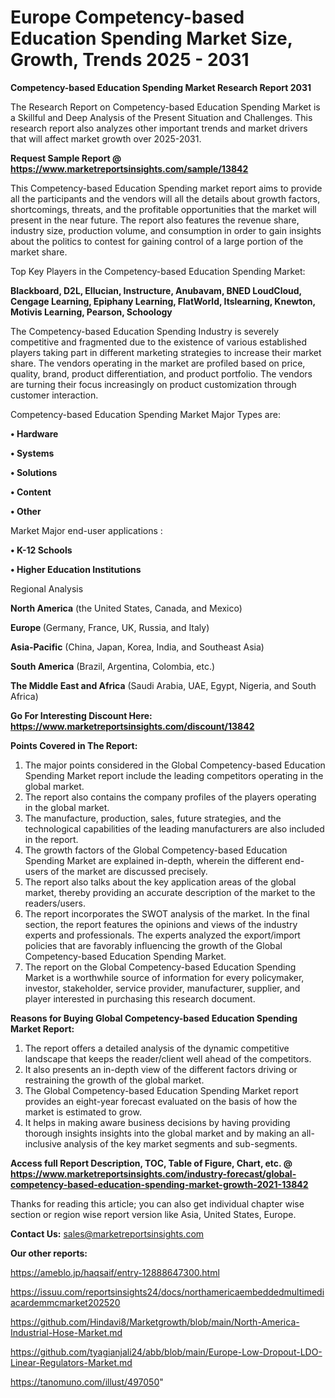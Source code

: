 # Europe Competency-based Education Spending Market Size, Growth, Trends 2025 - 2031

<strong>Competency-based Education Spending Market Research Report 2031</strong>

The Research Report on Competency-based Education Spending Market is a Skillful and Deep Analysis of the Present Situation and Challenges. This research report also analyzes other important trends and market drivers that will affect market growth over 2025-2031.

<strong>Request Sample Report @ <a href=https://www.marketreportsinsights.com/sample/13842>https://www.marketreportsinsights.com/sample/13842</a></strong>

This Competency-based Education Spending market report aims to provide all the participants and the vendors will all the details about growth factors, shortcomings, threats, and the profitable opportunities that the market will present in the near future. The report also features the revenue share, industry size, production volume, and consumption in order to gain insights about the politics to contest for gaining control of a large portion of the market share.

Top Key Players in the Competency-based Education Spending Market:

<strong>Blackboard, D2L, Ellucian, Instructure, Anubavam, BNED LoudCloud, Cengage Learning, Epiphany Learning, FlatWorld, Itslearning, Knewton, Motivis Learning, Pearson, Schoology</strong>

The Competency-based Education Spending Industry is severely competitive and fragmented due to the existence of various established players taking part in different marketing strategies to increase their market share. The vendors operating in the market are profiled based on price, quality, brand, product differentiation, and product portfolio. The vendors are turning their focus increasingly on product customization through customer interaction.

Competency-based Education Spending Market Major Types are:

<strong>• Hardware

• Systems

• Solutions

• Content

• Other</strong>

Market Major end-user applications :

<strong>• K-12 Schools

• Higher Education Institutions</strong>

Regional Analysis

</u><strong><b>North America</b></strong> (the United States, Canada, and Mexico)

<strong><b>Europe </b></strong>(Germany, France, UK, Russia, and Italy)

<strong><b>Asia-Pacific</b></strong> (China, Japan, Korea, India, and Southeast Asia)

<strong><b>South America</b></strong> (Brazil, Argentina, Colombia, etc.)

<strong><b>The Middle East and Africa</b></strong> (Saudi Arabia, UAE, Egypt, Nigeria, and South Africa)

<strong>Go For Interesting Discount Here: <a href=https://www.marketreportsinsights.com/discount/13842>https://www.marketreportsinsights.com/discount/13842</a></strong>

<strong>Points Covered in The Report:</strong>
<ol>
  <li>The major points considered in the Global Competency-based Education Spending Market report include the leading competitors operating in the global market.</li>
  <li>The report also contains the company profiles of the players operating in the global market.</li>
  <li>The manufacture, production, sales, future strategies, and the technological capabilities of the leading manufacturers are also included in the report.</li>
  <li>The growth factors of the Global Competency-based Education Spending Market are explained in-depth, wherein the different end-users of the market are discussed precisely.</li>
  <li>The report also talks about the key application areas of the global market, thereby providing an accurate description of the market to the readers/users.</li>
  <li>The report incorporates the SWOT analysis of the market. In the final section, the report features the opinions and views of the industry experts and professionals. The experts analyzed the export/import policies that are favorably influencing the growth of the Global Competency-based Education Spending Market.</li>
  <li>The report on the Global Competency-based Education Spending Market is a worthwhile source of information for every policymaker, investor, stakeholder, service provider, manufacturer, supplier, and player interested in purchasing this research document.</li>
</ol>
<strong>Reasons for Buying Global Competency-based Education Spending Market Report:</strong>

<ol>
  <li>The report offers a detailed analysis of the dynamic competitive landscape that keeps the reader/client well ahead of the competitors.</li>
  <li>It also presents an in-depth view of the different factors driving or restraining the growth of the global market.</li>
  <li>The Global Competency-based Education Spending Market report provides an eight-year forecast evaluated on the basis of how the market is estimated to grow.</li>
  <li>It helps in making aware business decisions by having providing thorough insights insights into the global market and by making an all-inclusive analysis of the key market segments and sub-segments.</li>
</ol>
<strong>Access full Report Description, TOC, Table of Figure, Chart, etc. @ <a href=https://www.marketreportsinsights.com/industry-forecast/global-competency-based-education-spending-market-growth-2021-13842>https://www.marketreportsinsights.com/industry-forecast/global-competency-based-education-spending-market-growth-2021-13842</a></strong>


Thanks for reading this article; you can also get individual chapter wise section or region wise report version like Asia, United States, Europe.

<strong>Contact Us:</strong>
sales@marketreportsinsights.com

<strong>Our other reports:</strong>

<a href=https://ameblo.jp/haqsaif/entry-12888647300.html>https://ameblo.jp/haqsaif/entry-12888647300.html</a>

<a href=https://issuu.com/reportsinsights24/docs/northamericaembeddedmultimediacardemmcmarket202520>https://issuu.com/reportsinsights24/docs/northamericaembeddedmultimediacardemmcmarket202520</a>

<a href=https://github.com/Hindavi8/Marketgrowth/blob/main/North-America-Industrial-Hose-Market.md>https://github.com/Hindavi8/Marketgrowth/blob/main/North-America-Industrial-Hose-Market.md</a>

<a href=https://github.com/tyagianjali24/abb/blob/main/Europe-Low-Dropout-LDO-Linear-Regulators-Market.md>https://github.com/tyagianjali24/abb/blob/main/Europe-Low-Dropout-LDO-Linear-Regulators-Market.md</a>

<a href=https://tanomuno.com/illust/497050>https://tanomuno.com/illust/497050</a>"
